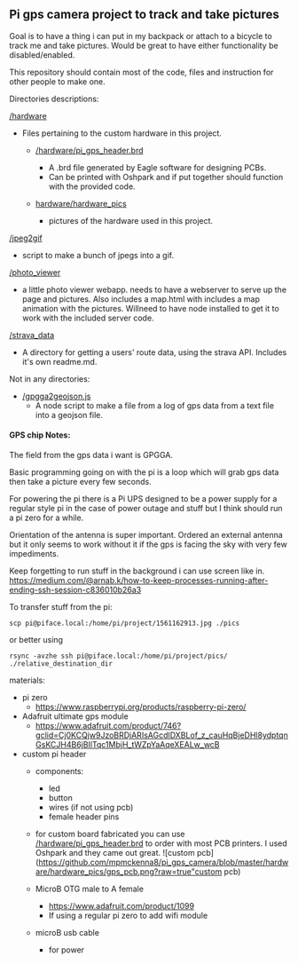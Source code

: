 ## Pi gps camera project to track and take pictures

Goal is to have a thing i can put in my backpack or attach to a bicycle to track me and take pictures.  Would be great to have either functionality be disabled/enabled.

This repository should contain most of the code, files and instruction for other people to make one.

Directories descriptions:

[/hardware](/hardware)
- Files pertaining to the custom hardware in this project.
  - [/hardware/pi_gps_header.brd](/hardware/pi_gps_header.brd)
    - A .brd file generated by Eagle software for designing PCBs.
    - Can be printed with Oshpark and if put together should function with the provided code.

  - [hardware/hardware_pics](/hardware_pics)
    - pictures of the hardware used in this project.

[/jpeg2gif](/jpeg2gif)
  - script to make a bunch of jpegs into a gif.

[/photo_viewer](/photo_viewer)
  - a little photo viewer webapp. needs to have a webserver to serve up the page and pictures. Also includes a map.html with includes a map animation with the pictures. Willneed to have node installed to get it to work with the included server code.

[/strava_data](/strava_data)
  - A directory for getting a users' route data, using the strava API. Includes it's own readme.md.

Not in any directories:
- [/gpgga2geojson.js](/gpgga2geojson.js)
  -  A node script to make a file from a log of gps data from a text file into a geojson file.



####  GPS chip Notes:

The field from the gps data i want is GPGGA.

Basic programming going on with the pi is a loop which will grab gps data then
take a picture every few seconds.  


For powering the pi there is a Pi UPS
designed to be a power supply for a regular style pi in the case of power outage
and stuff but I think should run a pi zero for a while.


Orientation of the antenna is super important.  Ordered an external antenna but it only seems to work without it if the gps is facing the sky with very few impediments.


Keep forgetting to run stuff in the background i can use screen like in. https://medium.com/@arnab.k/how-to-keep-processes-running-after-ending-ssh-session-c836010b26a3



To transfer stuff from the pi:


    scp pi@piface.local:/home/pi/project/1561162913.jpg ./pics

or better using


    rsync -avzhe ssh pi@piface.local:/home/pi/project/pics/ ./relative_destination_dir



materials:
- pi zero
  - https://www.raspberrypi.org/products/raspberry-pi-zero/
- Adafruit ultimate gps module
  - https://www.adafruit.com/product/746?gclid=Cj0KCQjw9JzoBRDjARIsAGcdIDXBLof_z_cauHqBjeDHl8ydptqnGsKCJH4B6jBIlTqc1MbjH_tWZpYaAqeXEALw_wcB
- custom pi header
  - components:
    - led
    - button
    - wires (if not using pcb)
    - female header pins
  - for custom board fabricated you can use [/hardware/pi_gps_header.brd](/hardware/pi_gps_header.brd) to order with most PCB printers. I used Oshpark and they came out great.
  ![custom pcb](https://github.com/mpmckenna8/pi_gps_camera/blob/master/hardware/hardware_pics/gps_pcb.png?raw=true"custom pcb)

  - MicroB OTG male to A female
    - https://www.adafruit.com/product/1099
    - If using a regular pi zero to add wifi module
  - microB usb cable
    - for power
